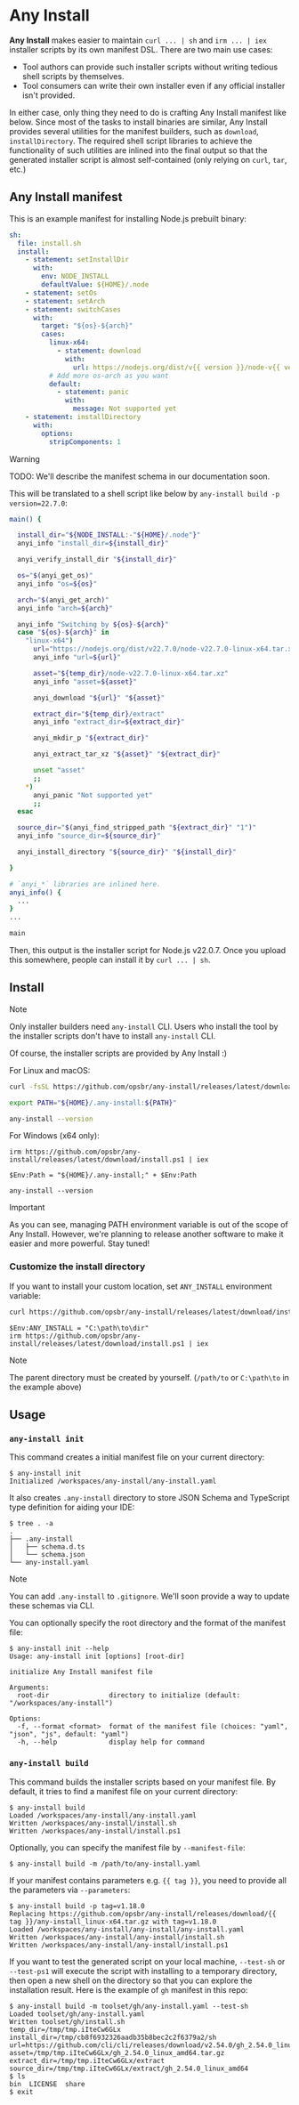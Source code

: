 # Any Install

**Any Install** makes easier to maintain `curl ... | sh` and `irm ... | iex` installer scripts by its own manifest DSL. There are two main use cases:

- Tool authors can provide such installer scripts without writing tedious shell scripts by themselves.
- Tool consumers can write their own installer even if any official installer isn't provided.

In either case, only thing they need to do is crafting Any Install manifest like below. Since most of the tasks to install binaries are similar, Any Install provides several utilities for the manifest builders, such as `download`, `installDirectory`. The required shell script libraries to achieve the functionality of such utilities are inlined into the final output so that the generated installer script is almost self-contained (only relying on `curl`, `tar`, etc.)

## Any Install manifest

This is an example manifest for installing Node.js prebuilt binary:

```yaml
sh:
  file: install.sh
  install:
    - statement: setInstallDir
      with:
        env: NODE_INSTALL
        defaultValue: ${HOME}/.node
    - statement: setOs
    - statement: setArch
    - statement: switchCases
      with:
        target: "${os}-${arch}"
        cases:
          linux-x64:
            - statement: download
              with:
                url: https://nodejs.org/dist/v{{ version }}/node-v{{ version }}-linux-x64.tar.xz
          # Add more os-arch as you want
          default:
            - statement: panic
              with:
                message: Not supported yet
    - statement: installDirectory
      with:
        options:
          stripComponents: 1
```

> [!WARNING]
> TODO: We'll describe the manifest schema in our documentation soon.

This will be translated to a shell script like below by `any-install build -p version=22.7.0`:

```sh
main() {

  install_dir="${NODE_INSTALL:-"${HOME}/.node"}"
  anyi_info "install_dir=${install_dir}"

  anyi_verify_install_dir "${install_dir}"

  os="$(anyi_get_os)"
  anyi_info "os=${os}"

  arch="$(anyi_get_arch)"
  anyi_info "arch=${arch}"

  anyi_info "Switching by ${os}-${arch}"
  case "${os}-${arch}" in
    "linux-x64")
      url="https://nodejs.org/dist/v22.7.0/node-v22.7.0-linux-x64.tar.xz"
      anyi_info "url=${url}"

      asset="${temp_dir}/node-v22.7.0-linux-x64.tar.xz"
      anyi_info "asset=${asset}"

      anyi_download "${url}" "${asset}"

      extract_dir="${temp_dir}/extract"
      anyi_info "extract_dir=${extract_dir}"

      anyi_mkdir_p "${extract_dir}"

      anyi_extract_tar_xz "${asset}" "${extract_dir}"

      unset "asset"
      ;;
    *)
      anyi_panic "Not supported yet"
      ;;
  esac

  source_dir="$(anyi_find_stripped_path "${extract_dir}" "1")"
  anyi_info "source_dir=${source_dir}"

  anyi_install_directory "${source_dir}" "${install_dir}"

}

# `anyi_*` libraries are inlined here.
anyi_info() {
  ...
}
...

main
```

Then, this output is the installer script for Node.js v22.0.7. Once you upload this somewhere, people can install it by `curl ... | sh`.

## Install

> [!NOTE]
> Only installer builders need `any-install` CLI. Users who install the tool by the installer scripts don't have to install `any-install` CLI.

Of course, the installer scripts are provided by Any Install :)

For Linux and macOS:

```sh
curl -fsSL https://github.com/opsbr/any-install/releases/latest/download/install.sh | sh

export PATH="${HOME}/.any-install:${PATH}"

any-install --version
```

For Windows (x64 only):

```pwsh
irm https://github.com/opsbr/any-install/releases/latest/download/install.ps1 | iex

$Env:Path = "${HOME}/.any-install;" + $Env:Path

any-install --version
```

> [!IMPORTANT]
> As you can see, managing PATH environment variable is out of the scope of Any Install.
> However, we're planning to release another software to make it easier and more powerful. Stay tuned!

### Customize the install directory

If you want to install your custom location, set `ANY_INSTALL` environment variable:

```sh
curl https://github.com/opsbr/any-install/releases/latest/download/install.sh | ANY_INSTALL="/path/to/dir" sh
```

```pwsh
$Env:ANY_INSTALL = "C:\path\to\dir"
irm https://github.com/opsbr/any-install/releases/latest/download/install.ps1 | iex
```

> [!NOTE]
> The parent directory must be created by yourself. (`/path/to` or `C:\path\to` in the example above)

## Usage

### `any-install init`

This command creates a initial manifest file on your current directory:

```
$ any-install init
Initialized /workspaces/any-install/any-install.yaml
```

It also creates `.any-install` directory to store JSON Schema and TypeScript type definition for aiding your IDE:

```
$ tree . -a
.
├── .any-install
│   ├── schema.d.ts
│   └── schema.json
└── any-install.yaml
```

> [!NOTE]
> You can add `.any-install` to `.gitignore`.
> We'll soon provide a way to update these schemas via CLI.

You can optionally specify the root directory and the format of the manifest file:

```
$ any-install init --help
Usage: any-install init [options] [root-dir]

initialize Any Install manifest file

Arguments:
  root-dir               directory to initialize (default: "/workspaces/any-install")

Options:
  -f, --format <format>  format of the manifest file (choices: "yaml", "json", "js", default: "yaml")
  -h, --help             display help for command
```

### `any-install build`

This command builds the installer scripts based on your manifest file. By default, it tries to find a manifest file on your current directory:

```
$ any-install build
Loaded /workspaces/any-install/any-install.yaml
Written /workspaces/any-install/install.sh
Written /workspaces/any-install/install.ps1
```

Optionally, you can specify the manifest file by `--manifest-file`:

```
$ any-install build -m /path/to/any-install.yaml
```

If your manifest contains parameters e.g. `{{ tag }}`, you need to provide all the parameters via `--parameters`:

```
$ any-install build -p tag=v1.18.0
Replacing https://github.com/opsbr/any-install/releases/download/{{ tag }}/any-install_linux-x64.tar.gz with tag=v1.18.0
Loaded /workspaces/any-install/any-install/any-install.yaml
Written /workspaces/any-install/any-install/install.sh
Written /workspaces/any-install/any-install/install.ps1
```

If you want to test the generated script on your local machine, `--test-sh` or `--test-ps1` will execute the script with installing to a temporary directory, then open a new shell on the directory so that you can explore the installation result. Here is the example of `gh` manifest in this repo:

```
$ any-install build -m toolset/gh/any-install.yaml --test-sh
Loaded toolset/gh/any-install.yaml
Written toolset/gh/install.sh
temp_dir=/tmp/tmp.iIteCw6GLx
install_dir=/tmp/cb8f6932326aadb35b8bec2c2f6379a2/sh
url=https://github.com/cli/cli/releases/download/v2.54.0/gh_2.54.0_linux_amd64.tar.gz
asset=/tmp/tmp.iIteCw6GLx/gh_2.54.0_linux_amd64.tar.gz
extract_dir=/tmp/tmp.iIteCw6GLx/extract
source_dir=/tmp/tmp.iIteCw6GLx/extract/gh_2.54.0_linux_amd64
$ ls
bin  LICENSE  share
$ exit
```
